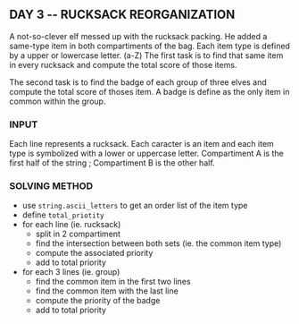 ## DAY 3 -- RUCKSACK REORGANIZATION

A not-so-clever elf messed up with the rucksack packing.
He added a same-type item in both compartiments of the bag. 
Each item type is defined by a upper or lowercase letter. (a-Z) 
The first task is to find that same item in every rucksack and compute the total score of those items. 

The second task is to find the badge of each group of three elves and compute the total score of thoses item. 
A badge is define as the only item in common within the group. 


### INPUT 

Each line represents a rucksack. 
Each caracter is an item and each item type is symbolized with a lower or uppercase letter.
Compartiment A is the first half of the string ; Compartiment B is the other half.

### SOLVING METHOD

- use `string.ascii_letters` to get an order list of the item type
- define `total_priotity`
- for each line (ie. rucksack)
    - split in 2 compartiment
    - find the intersection between both sets (ie. the common item type)
    - compute the associated priority
    - add to total priority 
- for each 3 lines (ie. group)
    - find the common item in the first two lines 
    - find the common item with the last line 
    - compute the priority of the badge 
    - add to total priority 

